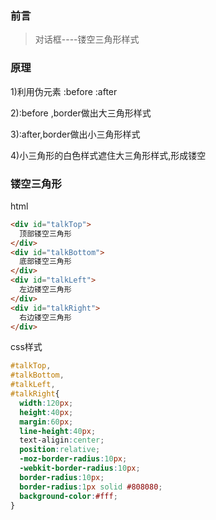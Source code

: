 ### 前言

>对话框----镂空三角形样式

### 原理

1)利用伪元素 :before :after

2):before ,border做出大三角形样式

3):after,border做出小三角形样式

4)小三角形的白色样式遮住大三角形样式,形成镂空

### 镂空三角形

html

```html
<div id="talkTop">
  顶部镂空三角形
</div>
<div id="talkBottom">
  底部镂空三角形
</div>
<div id="talkLeft">
  左边镂空三角形
</div>
<div id="talkRight">
  右边镂空三角形
</div>
```

css样式

```css
#talkTop,
#talkBottom,
#talkLeft,
#talkRight{
  width:120px;
  height:40px;
  margin:60px;
  line-height:40px;
  text-aligin:center;
  position:relative;
  -moz-border-radius:10px;
  -webkit-border-radius:10px;
  border-radius:10px;
  border-radius:1px solid #808080;
  background-color:#fff;
}
```
